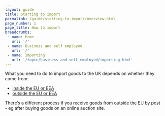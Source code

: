 ```yaml
---
layout: guide
title: Starting to import
permalink: /guide/starting-to-import/overview.html
page_number: 1
page_title: How to import
breadcrumbs:
 - name: Home
   url: '/'
 - name: Business and self employed
   url: '/'
 - name: Importing
   url: '/topic/business-and-self-employed/importing.html'   
---
```


What you need to do to import goods to the UK depends on whether they come from:

- [inside the EU or EEA](/guide/starting-to-import/bringing-eu-goods-into-uk.html)
- [outside the EU or EEA](/guide/starting-to-import/importing-goods-from-outside-eu-eea.html)

There’s a different process if you [receive goods from outside the EU by post](/goods-sent-from-abroad) - eg after buying goods on an online auction site.

